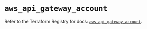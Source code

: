 # `aws_api_gateway_account`

Refer to the Terraform Registry for docs: [`aws_api_gateway_account`](https://registry.terraform.io/providers/hashicorp/aws/5.69.0/docs/resources/api_gateway_account).
